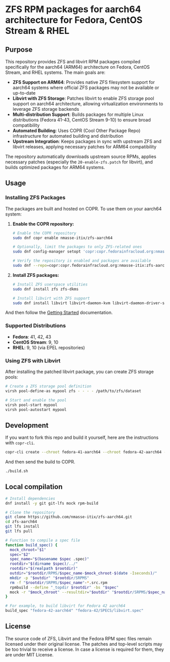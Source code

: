 # ZFS RPM packages for aarch64 architecture for Fedora, CentOS Stream & RHEL

## Purpose

This repository provides ZFS and libvirt RPM packages compiled specifically for the aarch64 (ARM64) architecture on Fedora, CentOS Stream, and RHEL systems. The main goals are:

- **ZFS Support on ARM64**: Provides native ZFS filesystem support for aarch64 systems where official ZFS packages may not be available or up-to-date
- **Libvirt with ZFS Storage**: Patches libvirt to enable ZFS storage pool support on aarch64 architecture, allowing virtualization environments to leverage ZFS storage backends
- **Multi-distribution Support**: Builds packages for multiple Linux distributions (Fedora 41-43, CentOS Stream 9-10) to ensure broad compatibility
- **Automated Building**: Uses COPR (Cool Other Package Repo) infrastructure for automated building and distribution
- **Upstream Integration**: Keeps packages in sync with upstream ZFS and libvirt releases, applying necessary patches for ARM64 compatibility

The repository automatically downloads upstream source RPMs, applies necessary patches (especially the `20-enable-zfs.patch` for libvirt), and builds optimized packages for ARM64 systems.

## Usage

### Installing ZFS Packages

The packages are built and hosted on COPR. To use them on your aarch64 system:

1. **Enable the COPR repository:**
   ```bash
   # Enable the COPR repository
   sudo dnf copr enable nmasse-itix/zfs-aarch64

   # Optionally, limit the packages to only ZFS-related ones
   sudo dnf config-manager setopt 'copr:copr.fedorainfracloud.org:nmasse-itix:zfs-aarch64.includepkgs=zfs zfs-dkms libvirt-daemon-driver-storage-zfs'

   # Verify the repository is enabled and packages are available
   sudo dnf --repo=copr:copr.fedorainfracloud.org:nmasse-itix:zfs-aarch64 search zfs
   ```

2. **Install ZFS packages:**
   ```bash
   # Install ZFS userspace utilities
   sudo dnf install zfs zfs-dkms
   
   # Install libvirt with ZFS support
   sudo dnf install libvirt libvirt-daemon-kvm libvirt-daemon-driver-storage-zfs
   ```

And then follow the [Getting Started](https://openzfs.github.io/openzfs-docs/Getting%20Started/index.html) documentation.

### Supported Distributions

- **Fedora**: 41, 42, 43
- **CentOS Stream**: 9, 10
- **RHEL**: 9, 10 (via EPEL repositories)

### Using ZFS with Libvirt

After installing the patched libvirt package, you can create ZFS storage pools:

```bash
# Create a ZFS storage pool definition
virsh pool-define-as mypool zfs - - - - /path/to/zfs/dataset

# Start and enable the pool
virsh pool-start mypool
virsh pool-autostart mypool
```

## Development

If you want to fork this repo and build it yourself, here are the instructions with `copr-cli`.

```sh
copr-cli create --chroot fedora-41-aarch64 --chroot fedora-42-aarch64 --chroot epel-9-aarch64 --chroot epel-10-aarch64 zfs-aarch64
```

And then send the build to COPR.

```sh
./build.sh
```

## Local compilation

```sh
# Install dependencies
dnf install -y git git-lfs mock rpm-build

# Clone the repository
git clone https://github.com/nmasse-itix/zfs-aarch64.git
cd zfs-aarch64
git lfs install
git lfs pull

# Function to compile a spec file
function build_spec() {
  mock_chroot="$1"
  spec="$2"
  spec_name="$(basename $spec .spec)"
  rootdir="$(dirname $spec)/../"
  rootdir="$(realpath $rootdir)"
  outdir="$rootdir/RPMS/$spec_name-$mock_chroot-$(date -Iseconds)/"
  mkdir -p "$outdir" "$rootdir/SRPMS"
  rm -f "$rootdir/SRPMS/$spec_name"-*.src.rpm
  rpmbuild --define "_topdir $rootdir" -bs "$spec"
  mock -r "$mock_chroot" --resultdir="$outdir" "$rootdir/SRPMS/$spec_name"-*.src.rpm
}

# For example, to build libvirt for Fedora 42 aarch64
build_spec "fedora-42-aarch64" "fedora-42/SPECS/libvirt.spec"
```

## License

The source code of ZFS, Libvirt and the Fedora RPM spec files remain licensed under their original license.
The patches and top-level scripts may be too trivial to receive a license.
In case a license is required for them, they are under MIT License.
